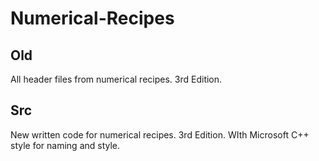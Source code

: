 # Numerical-Recipes

## Old

All header files from numerical recipes. 3rd Edition. 

## Src

New written code for numerical recipes. 3rd Edition. WIth Microsoft C++ style for naming and style.
